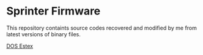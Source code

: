 # Sprinter Firmware

This repository containts source codes recovered and modified by me from latest versions of binary files.

[DOS Estex](DOS/)

